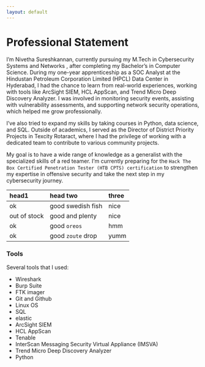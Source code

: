 ```yaml
---
layout: default
---
```


# Professional Statement

I’m Nivetha Sureshkannan, currently pursuing my M.Tech in Cybersecurity Systems and Networks , after completing my Bachelor’s in Computer Science. During my one-year apprenticeship as a SOC Analyst at the Hindustan Petroleum Corporation Limited (HPCL) Data Center in Hyderabad, I had the chance to learn from real-world experiences, working with tools like ArcSight SIEM, HCL AppScan, and Trend Micro Deep Discovery Analyzer. I was involved in monitoring security events, assisting with vulnerability assessments, and supporting network security operations, which helped me grow professionally.

I’ve also tried to expand my skills by taking courses in Python, data science, and SQL. Outside of academics, I served as the Director of District Priority Projects in Texcity Rotaract, where I had the privilege of working with a dedicated team to contribute to various community projects.

My goal is to have a wide range of knowledge as a generalist with the specialized skills of a red teamer. I’m currently preparing for the `Hack The Box Certified Penetration Tester (HTB CPTS) certification` to strengthen my expertise in offensive security and take the next step in my cybersecurity journey.

| head1        | head two          | three |
|:-------------|:------------------|:------|
| ok           | good swedish fish | nice  |
| out of stock | good and plenty   | nice  |
| ok           | good `oreos`      | hmm   |
| ok           | good `zoute` drop | yumm  |

### Tools 
Several tools that I used: 
* Wireshark
* Burp Suite
* FTK imager
* Git and Github
* Linux OS
* SQL
* elastic
* ArcSight SIEM
* HCL AppScan
* Tenable
* InterScan Messaging Security Virtual Appliance (IMSVA)
* Trend Micro Deep Discovery Analyzer
* Python 

```

```
